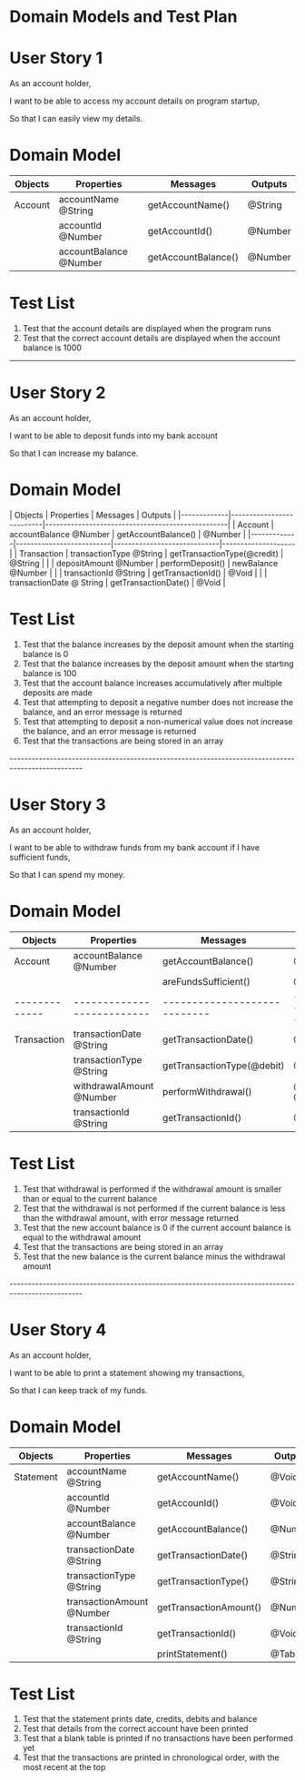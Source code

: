 # Domain Models and Test Plan

# User Story 1

As an account holder,

I want to be able to access my account details on program startup,

So that I can easily view my details.


# Domain Model

| Objects | Properties             | Messages                  | Outputs     |
|---------|------------------------|---------------------------|-------------|
| Account | accountName @String    | getAccountName()          | @String     |
|         | accountId @Number      | getAccountId()            | @Number     |
|         | accountBalance @Number | getAccountBalance()       | @Number     |

# Test List

1. Test that the account details are displayed when the program runs
2. Test that the correct account details are displayed when the account balance is 1000

----------------------------------------------------------------------------------------------

# User Story 2

As an account holder,

I want to be able to deposit funds into my bank account

So that I can increase my balance.


# Domain Model

| Objects     | Properties               | Messages                    | Outputs            |
|-------------|--------------------------|--------------------------------------------------|
| Account     | accountBalance @Number   | getAccountBalance()         | @Number            |
|-------------|--------------------------|-----------------------------|--------------------|
| Transaction | transactionType @String  | getTransactionType(@credit) | @String            |
|             | depositAmount @Number    | performDeposit()            | newBalance @Number |
|             | transactionId @String    | getTransactionId()          | @Void              |
|             | transactionDate @ String | getTransactionDate()        | @Void              |

# Test List

1. Test that the balance increases by the deposit amount when the starting balance is 0
2. Test that the balance increases by the deposit amount when the starting balance is 100
3. Test that the account balance increases accumulatively after multiple deposits are made
4. Test that attempting to deposit a negative number does not increase the balance, and an error message is returned
5. Test that attempting to deposit a non-numerical value does not increase the balance, and an error message is returned
6. Test that the transactions are being stored in an array

‌--------------------------------------------------------------------------------------------------

# User Story 3

As an account holder,

I want to be able to withdraw funds from my bank account if I have sufficient funds,

So that I can spend my money.


# Domain Model

| Objects     | Properties               | Messages                   | Outputs              |
|-------------|--------------------------|----------------------------|----------------------|
| Account     | accountBalance @Number   | getAccountBalance()        | @Number              |
|             |                          | areFundsSufficient()       | @Boolean             |
|-------------|--------------------------|----------------------------|----------------------|
| Transaction | transactionDate @String  | getTransactionDate()       | @Void                |
|             | transactionType @String  | getTransactionType(@debit) | @Void                |
|             | withdrawalAmount @Number | performWithdrawal()        | @newBalance @Number  |
|             | transactionId @String    | getTransactionId()         | @Void                |


# Test List

1. Test that withdrawal is performed if the withdrawal amount is smaller than or equal to the current balance
2. Test that the withdrawal is not performed if the current balance is less than the withdrawal amount, with error message returned
3. Test that the new account balance is 0 if the current account balance is equal to the withdrawal amount
4. Test that the transactions are being stored in an array
5. Test that the new balance is the current balance minus the withdrawal amount

‌--------------------------------------------------------------------------------------------------


# User Story 4

As an account holder,

I want to be able to print a statement showing my transactions,

So that I can keep track of my funds.

# Domain Model


| Objects   | Properties                | Messages               | Outputs  |
|-----------| --------------------------|------------------------|----------|
| Statement | accountName @String       | getAccountName()       | @Void    |
|           | accountId @Number         | getAccounId()          | @Void    |
|           | accountBalance @Number    | getAccountBalance()    | @Number  |
|           | transactionDate @String   | getTransactionDate()   | @String  |
|           | transactionType @String   | getTransactionType()   | @String  |
|           | transactionAmount @Number | getTransactionAmount() | @Number  |
|           | transactionId @String     | getTransactionId()     | @Void    |
|           |                           | printStatement()       | @Table   |

# Test List

1. Test that the statement prints date, credits, debits and balance
2. Test that details from the correct account have been printed
3. Test that a blank table is printed if no transactions have been performed yet
4. Test that the transactions are printed in chronological order, with the most recent at the top


